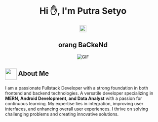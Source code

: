 <h1 align="center">Hi ✋, I'm Putra Setyo</h1>
<div style="display: flex; justify-content: center;">
  <a href="https://www.linkedin.com/in/putrasetyo/">
    <img src="https://img.shields.io/badge/linkedin-8A2BE2" alt="Linkedin" style="height:22px;">
  </a>
</div>
<h2 align="center">
  orang BaCkeNd
</h2>
<div align="center">
 <img alt="GIF" src="https://i.giphy.com/media/v1.Y2lkPTc5MGI3NjExN3YyeGJuczNnOXVtbDRpb2xpbWdkZTB0cTVoeHBjc2w3ZnFiczd0bCZlcD12MV9pbnRlcm5hbF9naWZfYnlfaWQmY3Q9Zw/Ws6T5PN7wHv3cY8xy8/giphy.gif" />
</div>

## <img align ='center' src="https://i.giphy.com/media/v1.Y2lkPTc5MGI3NjExdjh2dDM4bDhyYzM5NmppaHJ6dG56Mmh3bTkyanFkdWRvZ3R1cGoycSZlcD12MV9pbnRlcm5hbF9naWZfYnlfaWQmY3Q9ZQ/LOnt6uqjD9OexmQJRB/giphy.gif" width="37" /> About Me

I am a passionate Fullstack Developer with a strong foundation in both frontend and backend technologies. A versatile developer specializing in **MERN, Android Development, and Data Analyst** with a passion for continuous learning. My expertise lies in integration, improving user interfaces, and enhancing overall user experiences. I thrive on solving challenging problems and creating innovative solutions.
